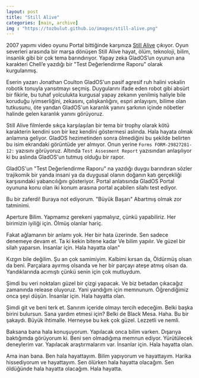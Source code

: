 ```yaml
---
layout: post
title: "Still Alive"
categories: [main, archive]
img : "https://tozbulut.github.io/images/still-alive.png"
---
```


2007 yapımı video oyunu Portal bittiğinde karşınıza [Still Alive](https://www.youtube.com/watch?v=36reZ9-3VK0) çıkıyor. 
Oyun severleri arasında bir marşa dönüşen Still Alive hayat, ölüm, teknoloji, bilim, insanlık gibi bir çok tema barındırıyor. Yapay zeka GladOS’un oyunun ana karakteri Chell’e yazdığı bir "Test Değerlendirme Raporu" olarak kurgulanmış. 

Eserin yazarı Jonathan Coulton GladOS'un pasif agresif ruh halini vokalin robotik tonuyla yansıtmayı seçmiş. Duygularını ifade eden robot gibi absürt bir fikirle, bu tuhaf yolculukta kurgusal yapay zekanın yenilmiş haliyle bile koruduğu iyimserliğini, zekasını, çalışkanlığını, espri anlayışını, bilime olan tutkusunu, öte yandan GladOS'un karanlık yanını şarkının içinde nöbetler halinde gelen karanlık yanını görüyoruz.

Still Alive filmlerde sıkça karşılaşılan bir tema bir trophy olarak kötü karakterin kendini son bir kez kendini göstermesi aslında. Hala hayata olmak anlamına geliyor. GladOS hezimetinden sonra ölmediğini bu şekilde belirten bu isim ekrandaki görüntüde yer almıyor. Onun yerine `Forms FORM-29827281-12:` yazısını görüyoruz. Altında `Test Assesment Report` yazısından anlaşılıyor ki bu aslında GladOS'un tutmuş olduğu bir rapor.

GladOS'un "Test Değerlendirme Raporu" na yazdığı duygu barındıran sözler trajikomik bir yanda insani ya da duygusal olanın doğanın katı gerçekliği karşısındaki yabancılığını gösteriyor. Portal anlatısında GladOS Portal oyununa konu olan iki konum arasına portal açabilen silahı test ediyor.

Bu bir zaferdi!
Buraya not ediyorum.
"Büyük Başarı" 
Abartmış olmak zor tatminimi.

Aperture Bilim. 
Yapmamız gerekeni yapmalıyız, çünkü yapabiliriz. 
Her birimizin iyiliği için. 
Ölmüş olanlar hariç.

Fakat ağlamanın bir anlamı yok. Her bir hata üzerinde. 
Sen sadece denemeye devam et. Ta ki kekin bitene kadar
Ve bilim yapılır. Ve güzel bir silah yaparsın. 
İnsanlar için. Hala hayatta olan"

Kızgın bile değilim. Şu an çok samimiyim. 
Kalbimi kırsan da, Öldürmüş olsan da beni. 
Parçalara ayırmış olsanda ve her bir parçayı ateşe atmış olsan da.
Yandıklarında acımıştı çünkü senin için çok mutluydum.

Şimdi bu veri noktaları güzel bir çizgi yapacak. 
Ve biz betadan çıkacağız zamanında release oluyoruz. 
Yani yandığım için memnunum. Öğrendiğimiz onca şeyi düşün.
İnsanlar için. Hala hayatta olan.

Şimdi git ve beni terk et. Sanırım içeride olmayı tercih edeceğim. 
Belki başka birini bulursun. Sana yardım etmesi için? 
Belki de Black Mesa. Haha. Bu bir şakaydı. Büyük ihtimalle. 
Herneyse bu kek çok güzel. Lezzetli ve nemli.

Baksana bana hala konuşuyorum. Yapılacak onca bilim varken. 
Dışarıya baktığımda görüyorum ki. Beni sen olmadığıma memnun ediyor. 
Yürütülecek deneylerim var. Yapılacak araştırmalarım var. 
İnsanlar için. Hala hayatta olan.

Ama inan bana. Ben hala hayattayım. 
Bilim yapıyorum ve hayattayım. 
Harika hissediyorum ve hayattayım.
Sen ölürken hala hayatta olacağım. 
Sen öldüğünde hala hayatta olacağım. 
Hala hayatta.
